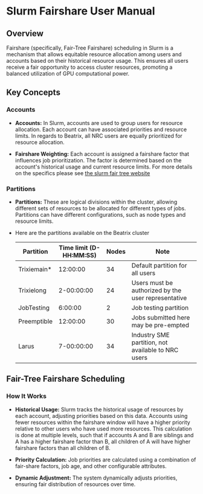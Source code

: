 # Slurm Fairshare User Manual

## Overview

Fairshare (specifically, Fair-Tree Fairshare) scheduling in Slurm is a mechanism that allows
equitable resource allocation among users and accounts based on their historical resource usage.
This ensures all users receive a fair opportunity to access cluster resources, promoting a balanced
utilization of GPU computational power.

## Key Concepts

### Accounts

- **Accounts:** In Slurm, accounts are used to group users for resource allocation. Each account
can have associated priorities and resource limits. In regards to Beatrix, all NRC users are
equally prioritized for resource allocation.

- **Fairshare Weighting:** Each account is assigned a fairshare factor that influences job
prioritization. The factor is determined based on the account's historical usage and current
resource limits. For more details on the specifics please see
[the slurm fair tree website](https://slurm.schedmd.com/fair_tree.html)

### Partitions

- **Partitions:** These are logical divisions within the cluster, allowing different sets of resources
to be allocated for different types of jobs. Partitions can have different configurations, such as
node types and resource limits.

- Here are the partitions available on the Beatrix cluster
  
    | Partition   | Time limit (D-HH:MM:SS) | Nodes | Note                                                |
    | ----------- | ----------------------- | ----- | --------------------------------------------------- |
    | Trixiemain* | 12:00:00                |  34   | Default partition for all users                     |
    | Trixielong  | 2-00:00:00              |  24   | Users must be authorized by the user representative |
    | JobTesting  | 6:00:00                 |   2   | Job testing partition                               |
    | Preemptible | 12:00:00                |  30   | Jobs submitted here may be pre-empted               |
    | Larus       | 7-00:00:00              |  34   | Industry SME partition, not available to NRC users  |

## Fair-Tree Fairshare Scheduling

### How It Works

- **Historical Usage:** Slurm tracks the historical usage of resources by each account, adjusting
priorities based on this data. Accounts using fewer resources within the fairshare window will have
a higher priority relative to other users who have used more resources. This calculation is done at
multiple levels, such that if accounts A and B are siblings and A has a higher fairshare factor
than B, all children of A will have higher fairshare factors than all children of B.

- **Priority Calculation:** Job priorities are calculated using a combination of fair-share
factors, job age, and other configurable attributes.

- **Dynamic Adjustment:** The system dynamically adjusts priorities, ensuring fair distribution of
resources over time.
